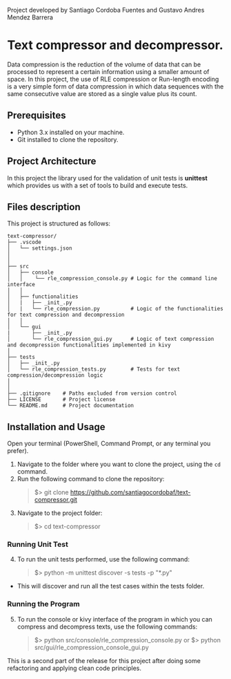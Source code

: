 Project developed by Santiago Cordoba Fuentes and Gustavo Andres Mendez Barrera

# Text compressor and decompressor.

Data compression is the reduction of the volume of data that can be processed to represent a certain information using a smaller amount of space. In this project, the use of RLE compression or Run-length encoding is a very simple form of data compression in which data sequences with the same consecutive value are stored as a single value plus its count.

## Prerequisites

- Python 3.x installed on your machine.
- Git installed to clone the repository.

## Project Architecture

In this project the library used for the validation of unit tests is **unittest** which provides us with a set of tools to build and execute tests.

## Files description 

This project is structured as follows:

```
text-compressor/
├── .vscode
│   └── settings.json
│
│
├── src
│   ├── console
│   │    └── rle_compression_console.py # Logic for the command line interface
│   │    
│   ├── functionalities
│   |   ├── _init_.py
│   |   └── rle_compression.py          # Logic of the functionalities for text compression and decompression 
│   │    
│   └── gui
|       ├── _init_.py
│       └── rle_compression_gui.py      # Logic of text compression and decompression functionalities implemented in kivy 
│
├── tests
│   ├── _init_.py
│   └── rle_compression_tests.py        # Tests for text compression/decompression logic
│ 
│
├── .gitignore    # Paths excluded from version control
├── LICENSE       # Project license
└── README.md     # Project documentation
```

## Installation and Usage

Open your terminal (PowerShell, Command Prompt, or any terminal you prefer).
1. Navigate to the folder where you want to clone the project, using the `cd` command.
2. Run the following command to clone the repository: 
    > $> git clone https://github.com/santiagocordobaf/text-compressor.git
3. Navigate to the project folder:
    > $> cd text-compressor

### Running Unit Test

4. To run the unit tests performed, use the following command:
    > $> python -m unittest discover -s tests -p "*.py"
- This will discover and run all the test cases within the tests folder.

### Running the Program
5. To run the console or kivy interface of the program in which you can compress and decompress texts, use the following commands:
    > $> python src/console/rle_compression_console.py
    or
    > $> python src/gui/rle_compression_console_gui.py

This is a second part of the release for this project after doing some refactoring and applying clean code principles.